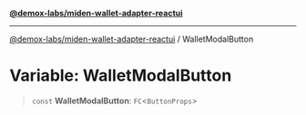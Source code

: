 [**@demox-labs/miden-wallet-adapter-reactui**](../README.md)

***

[@demox-labs/miden-wallet-adapter-reactui](../globals.md) / WalletModalButton

# Variable: WalletModalButton

> `const` **WalletModalButton**: `FC`\<`ButtonProps`\>
